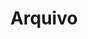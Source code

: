 ---
title: "Arquivo"
layout: "archives"
url: "/arquivo/"
summary: archives
description: "um arquivo de plantas deste jardim"
---